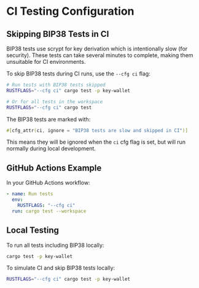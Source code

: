 # CI Testing Configuration

## Skipping BIP38 Tests in CI

BIP38 tests use scrypt for key derivation which is intentionally slow (for security). These tests can take several minutes to complete, making them unsuitable for CI environments.

To skip BIP38 tests during CI runs, use the `--cfg ci` flag:

```bash
# Run tests with BIP38 tests skipped
RUSTFLAGS="--cfg ci" cargo test -p key-wallet

# Or for all tests in the workspace
RUSTFLAGS="--cfg ci" cargo test
```

The BIP38 tests are marked with:
```rust
#[cfg_attr(ci, ignore = "BIP38 tests are slow and skipped in CI")]
```

This means they will be ignored when the `ci` cfg flag is set, but will run normally during local development.

## GitHub Actions Example

In your GitHub Actions workflow:

```yaml
- name: Run tests
  env:
    RUSTFLAGS: "--cfg ci"
  run: cargo test --workspace
```

## Local Testing

To run all tests including BIP38 locally:
```bash
cargo test -p key-wallet
```

To simulate CI and skip BIP38 tests locally:
```bash
RUSTFLAGS="--cfg ci" cargo test -p key-wallet
```